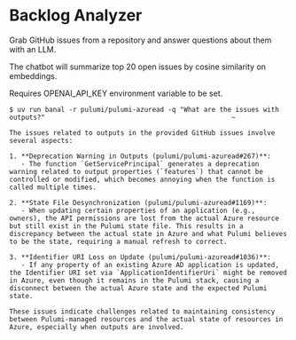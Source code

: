 # Backlog Analyzer

Grab GitHub issues from a repository and answer questions about them with an LLM.

The chatbot will summarize top 20 open issues by cosine similarity on embeddings.

Requires OPENAI_API_KEY environment variable to be set.


```shell
$ uv run banal -r pulumi/pulumi-azuread -q "What are the issues with outputs?"                                               ~

The issues related to outputs in the provided GitHub issues involve several aspects:

1. **Deprecation Warning in Outputs (pulumi/pulumi-azuread#267)**:
   - The function `GetServicePrincipal` generates a deprecation warning related to output properties (`features`) that cannot be controlled or modified, which becomes annoying when the function is called multiple times.

2. **State File Desynchronization (pulumi/pulumi-azuread#1169)**:
   - When updating certain properties of an application (e.g., owners), the API permissions are lost from the actual Azure resource but still exist in the Pulumi state file. This results in a discrepancy between the actual state in Azure and what Pulumi believes to be the state, requiring a manual refresh to correct.

3. **Identifier URI Loss on Update (pulumi/pulumi-azuread#1036)**:
   - If any property of an existing Azure AD application is updated, the Identifier URI set via `ApplicationIdentifierUri` might be removed in Azure, even though it remains in the Pulumi stack, causing a disconnect between the actual Azure state and the expected Pulumi state.

These issues indicate challenges related to maintaining consistency between Pulumi-managed resources and the actual state of resources in Azure, especially when outputs are involved.
```

